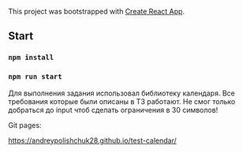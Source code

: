 This project was bootstrapped with [Create React App](https://github.com/facebook/create-react-app).

## Start

### `npm install`

### `npm run start`

Для выполнения задания использовал библиотеку календаря. Все требования которые были описаны в ТЗ работают. Не смог только добраться до input чтоб сделать ограничения в 30 символов!

Git pages:

https://andreypolishchuk28.github.io/test-calendar/

